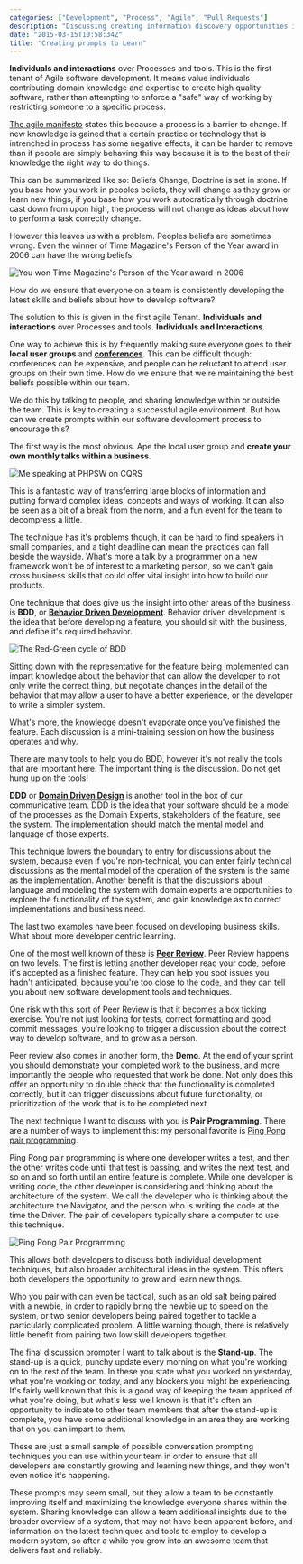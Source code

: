 ```yaml
---
categories: ["Development", "Process", "Agile", "Pull Requests"]
description: "Discussing creating information discovery opportunities in a development team"
date: "2015-03-15T10:58:34Z"
title: "Creating prompts to Learn"
---
```


**Individuals and interactions** over Processes and tools. This is the first tenant of Agile software development. It means value individuals contributing domain knowledge and expertise to create high quality software, rather than attempting to enforce a "safe" way of working by restricting someone to a specific process.

[The agile manifesto](https://en.wikipedia.org/wiki/Agile_software_development) states this because a process is a barrier to change. If new knowledge is gained that a certain practice or technology that is intrenched in process has some negative effects, it can be harder to remove than if people are simply behaving this way because it is to the best of their knowledge the right way to do things.

This can be summarized like so: Beliefs Change, Doctrine is set in stone. If you base how you work in peoples beliefs, they will change as they grow or learn new things, if you base how you work autocratically through doctrine cast down from upon high, the process will not change as ideas about how to perform a task correctly change.

However this leaves us with a problem. Peoples beliefs are sometimes wrong. Even the winner of Time Magazine's Person of the Year award in 2006 can have the wrong beliefs.

![You won Time Magazine's Person of the Year award in 2006](/post/opportunities-to-learn/Time_youcover01.jpg)

How do we ensure that everyone on a team is consistently developing the latest skills and beliefs about how to develop software?

The solution to this is given in the first agile Tenant. **Individuals and interactions** over Processes and tools. **Individuals and Interactions**.

One way to achieve this is by frequently making sure everyone goes to their **local user groups** and **[conferences](http://lanyrd.com/conferences/)**. This can be difficult though: conferences can be expensive, and people can be reluctant to attend user groups on their own time. How do we ensure that we're maintaining the best beliefs possible within our team.

We do this by talking to people, and sharing knowledge within or outside the team. This is key to creating a successful agile environment. But how can we create prompts within our software development process to encourage this?

The first way is the most obvious. Ape the local user group and **create your own monthly talks within a business**.

![Me speaking at PHPSW on CQRS](/post/opportunities-to-learn/me-at-phpsw.jpg)

This is a fantastic way of transferring large blocks of information and putting forward complex ideas, concepts and ways of working. It can also be seen as a bit of a break from the norm, and a fun event for the team to decompress a little.

The technique has it's problems though, it can be hard to find speakers in small companies, and a tight deadline can mean the practices can fall beside the wayside. What's more a talk by a programmer on a new framework won't be of interest to a marketing person, so we can't gain cross business skills that could offer vital insight into how to build our products.

One technique that does give us the insight into other areas of the business is **BDD**, or **[Behavior Driven Development](https://en.wikipedia.org/wiki/Business-driven_development)**. Behavior driven development is the idea that before developing a feature, you should sit with the business, and define it's required behavior.

![The Red-Green cycle of BDD](/post/opportunities-to-learn/bdd.png)

Sitting down with the representative for the feature being implemented can impart knowledge about the behavior that can allow the developer to not only write the correct thing, but negotiate changes in the detail of the behavior that may allow a user to have a better experience, or the developer to write a simpler system.

What's more, the knowledge doesn't evaporate once you've finished the feature. Each discussion is a mini-training session on how the business operates and why.

There are many tools to help you do BDD, however it's not really the tools that are important here. The important thing is the discussion. Do not get hung up on the tools!

**DDD** or **[Domain Driven Design](https://en.wikipedia.org/wiki/Domain-driven_design)** is another tool in the box of our communicative team. DDD is the idea that your software should be a model of the processes as the Domain Experts, stakeholders of the feature, see the system. The implementation should match the mental model and language of those experts.

This technique lowers the boundary to entry for discussions about the system, because even if you're non-technical, you can enter fairly technical discussions as the mental model of the operation of the system is the same as the implementation. Another benefit is that the discussions about language and modeling the system with domain experts are opportunities to explore the functionality of the system, and gain knowledge as to correct implementations and business need.

The last two examples have been focused on developing business skills. What about more developer centric learning.

One of the most well known of these is **[Peer Review](https://en.wikipedia.org/wiki/Code_review)**. Peer Review happens on two levels. The first is letting another developer read your code, before it's accepted as a finished feature. They can help you spot issues you hadn't anticipated, because you're too close to the code, and they can tell you about new software development tools and techniques.

One risk with this sort of Peer Review is that it becomes a box ticking exercise. You're not just looking for tests, correct formatting and good commit messages, you're looking to trigger a discussion about the correct way to develop software, and to grow as a person.

Peer review also comes in another form, the **Demo**. At the end of your sprint you should demonstrate your completed work to the business, and more importantly the people who requested that work be done. Not only does this offer an opportunity to double check that the functionality is completed correctly, but it can trigger discussions about future functionality, or prioritization of the work that is to be completed next.

The next technique I want to discuss with you is **Pair Programming**. There are a number of ways to implement this: my personal favorite is [Ping Pong pair programming](http://wiki.c2.com/?PairProgrammingPingPongPattern).

Ping Pong pair programming is where one developer writes a test, and then the other writes code until that test is passing, and writes the next test, and so on and so forth until an entire feature is complete. While one developer is writing code, the other developer is considering and thinking about the architecture of the system. We call the developer who is thinking about the architecture the Navigator, and the person who is writing the code at the time the Driver. The pair of developers typically share a computer to use this technique.

![Ping Pong Pair Programming](/post/opportunities-to-learn/pingpong.png)

This allows both developers to discuss both individual development techniques, but also broader architectural ideas in the system. This offers both developers the opportunity to grow and learn new things.

Who you pair with can even be tactical, such as an old salt being paired with a newbie, in order to rapidly bring the newbie up to speed on the system, or two senior developers being paired together to tackle a particularly complicated problem. A little warning though, there is relatively little benefit from pairing two low skill developers together.

The final discussion prompter I want to talk about is the **[Stand-up](http://www.mountaingoatsoftware.com/agile/scrum/meetings/daily-scrum)**. The stand-up is a quick, punchy update every morning on what you're working on to the rest of the team. In these you state what you worked on yesterday, what you're working on today, and any blockers you might be experiencing. It's fairly well known that this is a good way of keeping the team apprised of what you're doing, but what's less well known is that it's often an opportunity to indicate to other team members that after the stand-up is complete, you have some additional knowledge in an area they are working that on you can impart to them.

These are just a small sample of possible conversation prompting techniques you can use within your team in order to ensure that all developers are constantly growing and learning new things, and they won't even notice it's happening.

These prompts may seem small, but they allow a team to be constantly improving itself and maximizing the knowledge everyone shares within the system. Sharing knowledge can allow a team additional insights due to the broader overview of a system, that may not have been apparent before, and information on the latest techniques and tools to employ to develop a modern system, so after a while you grow into an awesome team that delivers fast and reliably.
